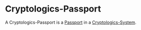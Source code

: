# Cryptologics-Passport

A Cryptologics-Passport is a [Passport](170100004.md) in a [Cryptologics-System](13300001.md).
